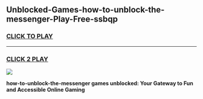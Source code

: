 
## Unblocked-Games-how-to-unblock-the-messenger-Play-Free-ssbqp
<h3>
<a href="https://premium76.site?title=how-to-unblock-the-messenger&ref=21A">CLICK TO PLAY</a></h3>
<hr>

<h3>
<a href="https://premium76.site?title=how-to-unblock-the-messenger&ref=21A">CLICK 2 PLAY</a>
  
</h3>

<a href="https://premium76.site?title=how-to-unblock-the-messenger&ref=21A"><img src="https://clearcache.store/games.png"></a>


**how-to-unblock-the-messenger games unblocked: Your Gateway to Fun and Accessible Online Gaming**
